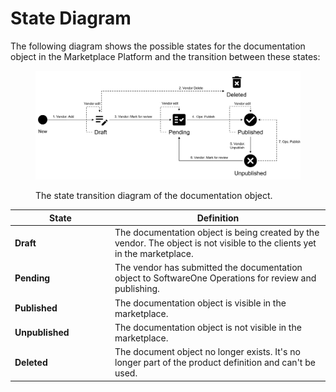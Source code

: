 # State Diagram

The following diagram shows the possible states for the documentation object in the Marketplace Platform and the transition between these states:

<figure><img src="../../../../.gitbook/assets/diagram_documentation_states.png" alt=""><figcaption><p>The state transition diagram of the documentation object.</p></figcaption></figure>

<table><thead><tr><th width="146">State</th><th>Definition</th></tr></thead><tbody><tr><td><strong>Draft</strong></td><td>The documentation object is being created by the vendor. The object is not visible to the clients yet in the marketplace.</td></tr><tr><td><strong>Pending</strong></td><td>The vendor has submitted the documentation object to SoftwareOne Operations for review and publishing.</td></tr><tr><td><strong>Published</strong></td><td>The documentation object is visible in the marketplace.</td></tr><tr><td><strong>Unpublished</strong></td><td>The documentation object is not visible in the marketplace.</td></tr><tr><td><strong>Deleted</strong></td><td>The document object no longer exists. It's no longer part of the product definition and can't be used.</td></tr></tbody></table>
